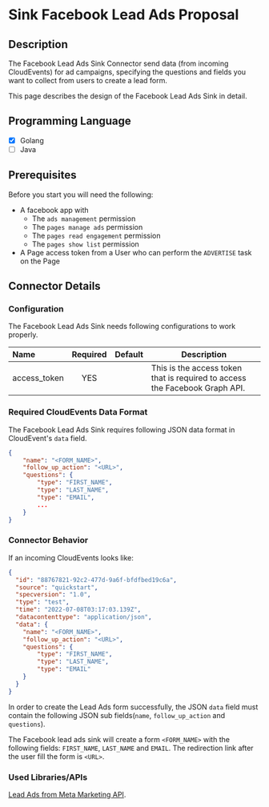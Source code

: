 # Sink Facebook Lead Ads Proposal

## Description

The Facebook Lead Ads Sink Connector send data (from incoming CloudEvents) for ad campaigns, specifying the questions and fields you want to collect from users to create a lead form.

This page describes the design of the Facebook Lead Ads Sink in detail.

## Programming Language

- [x] Golang
- [ ] Java

## Prerequisites

Before you start you will need the following:
- A facebook app with 
  - The ``ads management`` permission
  - The ``pages manage ads`` permission
  - The ``pages read engagement`` permission
  - The ``pages show list`` permission
- A Page access token from a User who can perform the ``ADVERTISE`` task on the Page



## Connector Details

### Configuration

The Facebook Lead Ads Sink needs following configurations to work properly.

| Name        | Required | Default | Description                                                |
|:------------|:--------:|:-------:|------------------------------------------------------------|
| access_token |    YES  |          | This is the access token that is required to access the Facebook Graph API.

### Required CloudEvents Data Format

The Facebook Lead Ads Sink requires following JSON data format in CloudEvent's `data` field.

```json
{
    "name": "<FORM_NAME>",
    "follow_up_action": "<URL>",
    "questions": {
        "type": "FIRST_NAME",
        "type": "LAST_NAME",
        "type": "EMAIL",
        ...
    }
}
```

### Connector Behavior

If an incoming CloudEvents looks like:

```json
{
  "id": "88767821-92c2-477d-9a6f-bfdfbed19c6a",
  "source": "quickstart",
  "specversion": "1.0",
  "type": "test",
  "time": "2022-07-08T03:17:03.139Z",
  "datacontenttype": "application/json",
  "data": {
    "name": "<FORM_NAME>",
    "follow_up_action": "<URL>",
    "questions": {
        "type": "FIRST_NAME",
        "type": "LAST_NAME",
        "type": "EMAIL"
    }
  }
}
```
In order to create the Lead Ads form successfully, the JSON ``data`` field must contain the following JSON sub fields(``name``, ``follow_up_action`` and ``questions``). 

The Facebook lead ads sink will create a form ``<FORM_NAME>`` with the following fields: ``FIRST_NAME``, ``LAST_NAME`` and ``EMAIL``. The redirection link after the user fill the form is ``<URL>``. 
### Used Libraries/APIs

[Lead Ads from Meta Marketing API](https://developers.facebook.com/docs/marketing-api/guides/lead-ads/create).
